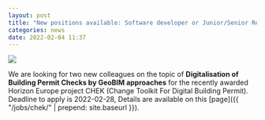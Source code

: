 ```yaml
---
layout: post
title: "New positions available: Software developer or Junior/Senior Research position"
categories: news
date: 2022-02-04 11:37
---
```


<div class="row">
  <div class="col-sm-12 col-xs-12"><img class="img-responsive" src="{{ "/jobs/chek/DBP.png" | prepend: site.baseurl }}"></div>
</div>

We are looking for two new colleagues on the topic of **Digitalisation of Building Permit Checks by GeoBIM approaches** for the recently awarded Horizon Europe project CHEK (Change Toolkit For Digital Building Permit).
Deadline to apply is 2022-02-28, Details are available on this [page]({{ "/jobs/chek/" | prepend: site.baseurl }}).
